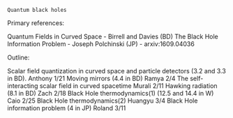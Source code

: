     Quantum black holes


Primary references: 

Quantum Fields in Curved Space - Birrell and Davies (BD)
The Black Hole Information Problem - Joseph Polchinski (JP) - arxiv:1609.04036


Outline:

Scalar field quantization in curved space and particle detectors (3.2 and 3.3 in BD). Anthony  1/21
Moving mirrors (4.4 in BD)   Ramya  2/4
The self-interacting scalar field in curved spacetime Murali 2/11
Hawking radiation (8.1 in BD) Zach   2/18
Black Hole thermodynamics(1) (12.5 and 14.4 in W) Caio 2/25
Black Hole thermodynamics(2) Huangyu  3/4
Black Hole information problem (4 in JP)  Roland 3/11
